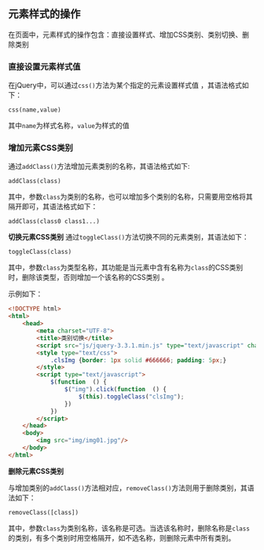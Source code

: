 ## 元素样式的操作

在页面中，元素样式的操作包含：直接设置样式、增加CSS类别、类别切换、删除类别

### **直接设置元素样式值**

在jQuery中，可以通过`css()`方法为某个指定的元素设置样式值 ，其语法格式如下：
```jquery
css(name,value)
```
其中`name`为样式名称，`value`为样式的值 

### **增加元素CSS类别**

通过`addClass()`方法增加元素类别的名称，其语法格式如下:
```jquery
addClass(class)
```
其中，参数`class`为类别的名称，也可以增加多个类别的名称，只需要用空格将其隔开即可，其语法格式如下：
```jquery
addClass(class0 class1...)
```

**切换元素CSS类别**
通过`toggleClass()`方法切换不同的元素类别，其语法如下：
```jquery
toggleClass(class)
```
其中，参数`class`为类型名称，其功能是当元素中含有名称为`class`的CSS类别时，删除该类型，否则增加一个该名称的CSS类别 。

示例如下：
```html
<!DOCTYPE html>
<html>
	<head>
		<meta charset="UTF-8">
		<title>类别切换</title>
		<script src="js/jquery-3.3.1.min.js" type="text/javascript" charset="utf-8"></script>
		<style type="text/css">
			.clsImg {border: 1px solid #666666; padding: 5px;}
		</style>
		<script type="text/javascript">
			$(function  () {
				$("img").click(function  () {
					$(this).toggleClass("clsImg");
				})
			})
		</script>
	</head>
	<body>
		<img src="img/img01.jpg"/>
	</body>
</html>
```

**删除元素CSS类别**

与增加类别的`addClass()`方法相对应，`removeClass()`方法则用于删除类别，其语法如下：
```jquery
removeClass([class])
```
其中，参数`class`为类别名称，该名称是可选。当选该名称时，删除名称是`class`的类别，有多个类别时用空格隔开，如不选名称，则删除元素中所有类别。

